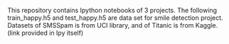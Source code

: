 This repository contains Ipython notebooks of 3 projects. The following train_happy.h5 and test_happy.h5 are data set for smile detection project. Datasets of SMSSpam is from UCI library, and of Titanic is from Kaggle. (link provided in Ipy itself)
